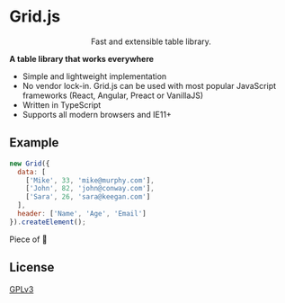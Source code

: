 # Grid.js

<p align="center">
<a href="https://gridjs.io" target="_blank">
	
</a>
</p>
<p align="center">Fast and extensible table library.</p>

**A table library that works everywhere**

- Simple and lightweight implementation
- No vendor lock-in. Grid.js can be used with most popular JavaScript frameworks (React, Angular, Preact or VanillaJS)
- Written in TypeScript 
- Supports all modern browsers and IE11+


## Example


```js
new Grid({
  data: [
    ['Mike', 33, 'mike@murphy.com'],
    ['John', 82, 'john@conway.com'],
    ['Sara', 26, 'sara@keegan.com']
  ],
  header: ['Name', 'Age', 'Email']
}).createElement();
```

Piece of :cake:

## License

[GPLv3](https://github.com/grid-js/gridjs/blob/master/LICENSE)
